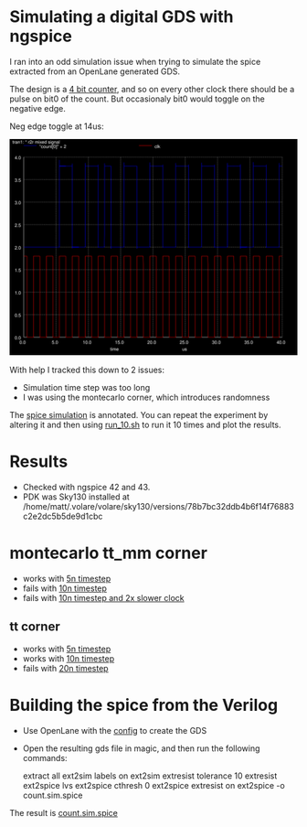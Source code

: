 # Simulating a digital GDS with ngspice

I ran into an odd simulation issue when trying to simulate the spice extracted from an OpenLane generated
GDS.

The design is a [4 bit counter](verilog/count.v), and so on every other clock there should be a pulse on bit0 of the count. But occasionaly bit0 would toggle on the negative edge.

Neg edge toggle at 14us:

![](plots/mc/10ns/2025-02-02-14-48-05.svg)

With help I tracked this down to 2 issues:

* Simulation time step was too long
* I was using the montecarlo corner, which introduces randomness

The [spice simulation](full_spice_sim.cir) is annotated. You can repeat the experiment by altering it and then using [run_10.sh](run_10.sh) to run it 10 times and plot the results.

# Results

* Checked with ngspice 42 and 43. 
* PDK was Sky130 installed at /home/matt/.volare/volare/sky130/versions/78b7bc32ddb4b6f14f76883c2e2dc5b5de9d1cbc

# montecarlo tt_mm corner

* works with [5n timestep](plots/mc/5ns)
* fails with [10n timestep](plots/mc/10ns)
* fails with [10n timestep and 2x slower clock](plots/mc/10ns)

## tt corner

* works with [5n timestep](plots/tt/5ns)
* works with [10n timestep](plots/tt/10ns)
* fails with [20n timestep](plots/tt/20ns)

# Building the spice from the Verilog

* Use OpenLane with the [config](openlane/r2r_dac_control/config.tcl) to create the GDS
* Open the resulting gds file in magic, and then run the following commands:


    extract all
    ext2sim labels on
    ext2sim
    extresist tolerance 10
    extresist
    ext2spice lvs
    ext2spice cthresh 0
    ext2spice extresist on
    ext2spice -o count.sim.spice


The result is [count.sim.spice](count.sim.spice)
